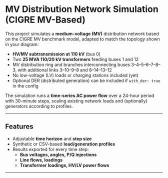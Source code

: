 # MV Distribution Network Simulation (CIGRE MV-Based)

This project simulates a **medium-voltage (MV)** distribution network based on the CIGRE MV benchmark model, adapted to match the topology shown in your diagram:

- **HV/MV subtransmission at 110 kV** (bus 0)
- Two **25 MVA 110/20 kV transformers** feeding buses 1 and 12
- MV distribution ring and branches interconnecting buses 3–4–5–6–7–8–3, with additional links 3–10–9–8 and 8–14–13–12
- No low-voltage (LV) loads or charging stations included (yet)
- Optional DER (distributed generation) can be included if `with_der: true` in the config

The simulation runs a **time-series AC power flow** over a 24-hour period with 30-minute steps, scaling existing network loads and (optionally) generators according to profiles.

---

## Features

- Adjustable **time horizon** and **step size**
- Synthetic or CSV-based **load/generation profiles**
- Results exported for every time step:
  - **Bus voltages, angles, P/Q injections**
  - **Line flows, loadings**
  - **Transformer loadings, HV/LV power flows**

---
